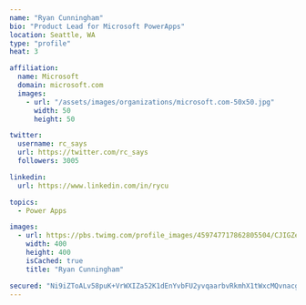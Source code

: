 ```yaml
---
name: "Ryan Cunningham"
bio: "Product Lead for Microsoft PowerApps"
location: Seattle, WA
type: "profile"
heat: 3

affiliation:
  name: Microsoft
  domain: microsoft.com
  images:
    - url: "/assets/images/organizations/microsoft.com-50x50.jpg"
      width: 50
      height: 50

twitter:
  username: rc_says
  url: https://twitter.com/rc_says
  followers: 3005

linkedin:
  url: https://www.linkedin.com/in/rycu

topics:
  - Power Apps

images:
  - url: https://pbs.twimg.com/profile_images/459747717862805504/CJIGZejd_400x400.png
    width: 400
    height: 400
    isCached: true
    title: "Ryan Cunningham"

secured: "Ni9iZToALv58puK+VrWXIZa52K1dEnYvbFU2yvqaarbvRkmhX1tWxcMQvnacgY89ZUzVTefZju4J6P7pwGZCXoDJzVla35eYRyHkzq55C+MURieFmXhxmyno43n7shcvSgfkj99rt5sdk3cG/Q2H6LtVU/2u+BYcciGIg/cxutNsCe6MXMtrzME95xjlZET6XS0u4mGSxnBlEzSb8BTA+OZgzDEgdLUDl1/A8R3LsemNLjUdKCPyJpDbtkF0M8D+2UvuxeXU1bKuWpUN451RQ1dPb59kYQ9YTtbnkI5zZ4SRjQFYsbYkAnLNSLBwdQwCafCTkOu8x0sLd4WkkrDUIvAvyJasOb/DN1Rlpb76F0/01HyFY+fblb5RzV3gwDJRXtzPRQZIntA2LIpl1Z+vYBysjyRSjivq9ODGZJOHT0E=;BccboclQs7ov4050tEbK/g=="
---
```


